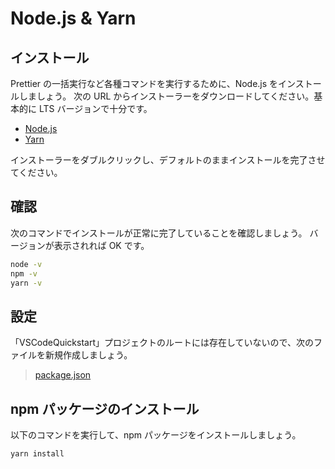 # Node.js & Yarn

## インストール

Prettier の一括実行など各種コマンドを実行するために、Node.js をインストールしましょう。
次の URL からインストーラーをダウンロードしてください。基本的に LTS バージョンで十分です。

- [Node.js](https://nodejs.org/ja/download/)
- [Yarn](https://classic.yarnpkg.com/en/docs/install#mac-stable)

インストーラーをダブルクリックし、デフォルトのままインストールを完了させてください。

## 確認

次のコマンドでインストールが正常に完了していることを確認しましょう。
バージョンが表示されれば OK です。

```sh
node -v
npm -v
yarn -v
```

## 設定

「VSCodeQuickstart」プロジェクトのルートには存在していないので、次のファイルを新規作成しましょう。

> [package.json](https://github.com/takahitomiyamoto/flexible-apex-trigger/blob/master/package.json)

## npm パッケージのインストール

以下のコマンドを実行して、npm パッケージをインストールしましょう。

```sh
yarn install
```

